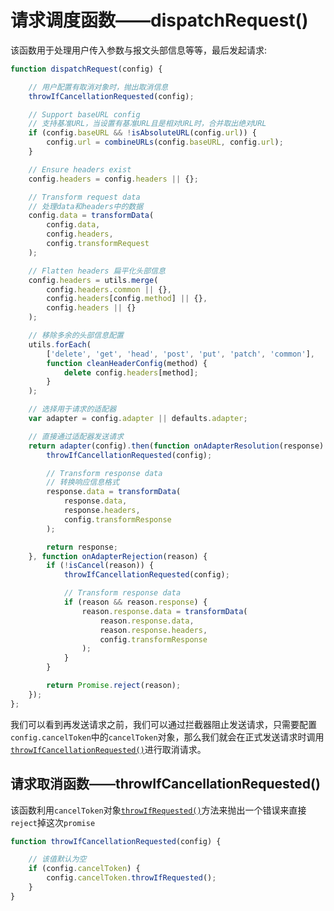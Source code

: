 # 请求调度函数——dispatchRequest()

该函数用于处理用户传入参数与报文头部信息等等，最后发起请求:

```js
function dispatchRequest(config) {

    // 用户配置有取消对象时，抛出取消信息
    throwIfCancellationRequested(config);

    // Support baseURL config
    // 支持基准URL，当设置有基准URL且是相对URL时，合并取出绝对URL
    if (config.baseURL && !isAbsoluteURL(config.url)) {
        config.url = combineURLs(config.baseURL, config.url);
    }

    // Ensure headers exist
    config.headers = config.headers || {};

    // Transform request data
    // 处理data和headers中的数据
    config.data = transformData(
        config.data,
        config.headers,
        config.transformRequest
    );

    // Flatten headers 扁平化头部信息
    config.headers = utils.merge(
        config.headers.common || {},
        config.headers[config.method] || {},
        config.headers || {}
    );

    // 移除多余的头部信息配置
    utils.forEach(
        ['delete', 'get', 'head', 'post', 'put', 'patch', 'common'],
        function cleanHeaderConfig(method) {
            delete config.headers[method];
        }
    );

    // 选择用于请求的适配器
    var adapter = config.adapter || defaults.adapter;

    // 直接通过适配器发送请求
    return adapter(config).then(function onAdapterResolution(response) {
        throwIfCancellationRequested(config);

        // Transform response data
        // 转换响应信息格式
        response.data = transformData(
            response.data,
            response.headers,
            config.transformResponse
        );

        return response;
    }, function onAdapterRejection(reason) {
        if (!isCancel(reason)) {
            throwIfCancellationRequested(config);

            // Transform response data
            if (reason && reason.response) {
                reason.response.data = transformData(
                    reason.response.data,
                    reason.response.headers,
                    config.transformResponse
                );
            }
        }

        return Promise.reject(reason);
    });
};
```

我们可以看到再发送请求之前，我们可以通过拦截器阻止发送请求，只需要配置`config.cancelToken`中的`cancelToken`对象，那么我们就会在正式发送请求时调用[`throwIfCancellationRequested()`](#%e8%af%b7%e6%b1%82%e5%8f%96%e6%b6%88%e5%87%bd%e6%95%b0throwifcancellationrequested)进行取消请求。

## 请求取消函数——throwIfCancellationRequested()

该函数利用`cancelToken`对象[`throwIfRequested()`](../../取消器/README.md#canceltokenprototypethrowifrequested%e6%8a%9b%e5%87%ba%e9%94%99%e8%af%af)方法来抛出一个错误来直接`reject`掉这次`promise`

```js
function throwIfCancellationRequested(config) {

    // 该值默认为空
    if (config.cancelToken) {
        config.cancelToken.throwIfRequested();
    }
}
```
